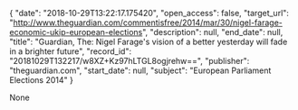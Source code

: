{
  "date": "2018-10-29T13:22:17.175420", 
  "open_access": false, 
  "target_url": "http://www.theguardian.com/commentisfree/2014/mar/30/nigel-farage-economic-ukip-european-elections", 
  "description": null, 
  "end_date": null, 
  "title": "Guardian, The: Nigel Farage's vision of a better yesterday will fade in a brighter future", 
  "record_id": "20181029T132217/w8XZ+Kz97hLTGL8ogjrehw==", 
  "publisher": "theguardian.com", 
  "start_date": null, 
  "subject": "European Parliament Elections 2014"
}

None